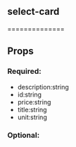 
## select-card
==============
## Props


### Required:
 - description:string
 - id:string
 - price:string
 - title:string
 - unit:string

### Optional: